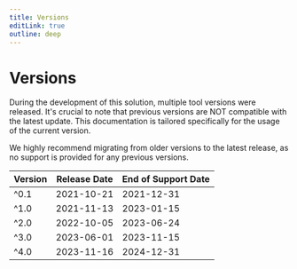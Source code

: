 ```yaml
---
title: Versions
editLink: true
outline: deep
---
```


# Versions

During the development of this solution, multiple tool versions were released. It's crucial to note that previous versions are NOT compatible with the latest update. This documentation is tailored specifically for the usage of the current version.

We highly recommend migrating from older versions to the latest release, as no support is provided for any previous versions.

| Version                                                | Release Date | End of Support Date |
|--------------------------------------------------------|--------------|---------------------|
| ^0.1 &nbsp; <Badge type="danger" text='Deprecated' />  | 2021-10-21   | 2021-12-31          |
| ^1.0 &nbsp; <Badge type="danger" text='Deprecated' />  | 2021-11-13   | 2023-01-15          |
| ^2.0 &nbsp; <Badge type="danger" text='Deprecated' />  | 2022-10-05   | 2023-06-24          |
| ^3.0 &nbsp; <Badge type="warning" text='Upgrade' />    | 2023-06-01   | 2023-11-15          |
| ^4.0 &nbsp; <Badge type="tip" text='Current' />        | 2023-11-16   | 2024-12-31          |
